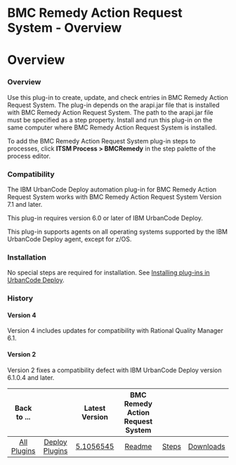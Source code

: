 
BMC Remedy Action Request System - Overview
===========================================

# Overview


### Overview




Use this plug-in to create, update, and check entries in BMC Remedy Action Request System. The plug-in depends on the arapi.jar file that is installed with BMC Remedy Action Request System. The path to the arapi.jar file must be specified as a step property. Install and run this plug-in on the same computer where BMC Remedy Action Request System is installed.

To add the BMC Remedy Action Request System plug-in steps to processes, click **ITSM Process > BMCRemedy** in the step palette of the process editor.

### Compatibility

The IBM UrbanCode Deploy automation plug-in for BMC Remedy Action Request System works with BMC Remedy Action Request System Version 7.1 and later.

This plug-in requires version 6.0 or later of IBM UrbanCode Deploy.

This plug-in supports agents on all operating systems supported by the IBM UrbanCode Deploy agent, except for z/OS.

### Installation

No special steps are required for installation. See [Installing plug-ins in UrbanCode Deploy](https://community.ibm.com/community/user/wasdevops/blogs/laurel-dickson-bull1/2022/06/13/install-plugins "Installing plug-ins in UrbanCode Deploy").

### History

#### Version 4

Version 4 includes updates for compatibility with Rational Quality Manager 6.1.

#### Version 2

Version 2 fixes a compatibility defect with IBM UrbanCode Deploy version 6.1.0.4 and later.


|Back to ...||Latest Version|BMC Remedy Action Request System |||
| :---: | :---: | :---: | :---: | :---: | :---: |
|[All Plugins](../../index.md)|[Deploy Plugins](../README.md)|[5.1056545](https://raw.githubusercontent.com/UrbanCode/IBM-UCD-PLUGINS/main/files/Remedy/Remedy-5.1056545.zip)|[Readme](README.md)|[Steps](steps.md)|[Downloads](downloads.md)|
